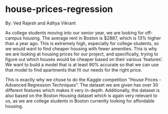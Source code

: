 # house-prices-regression
By: Ved Rajesh and Aditya Vikrant

As college students moving into our senior year, we are looking for off-campus housing. The average rent in Boston is $2887, which is 13% higher than a year ago. This is extremely high, especially for college students, so we would want to find cheaper housing with fewer amenities. This is why we are looking at housing prices for our project, and specifically, trying to figure out which houses would be cheaper based on their various ‘features’. We want to build a model that is at least 90% accurate so that we can use that model to find apartments that fit our needs for the right price.

This is exactly why we chose to do the Kaggle competition “House Prices - Advanced Regression Techniques”. The dataset we are given has over 30 different features which makes it very in-depth. Additionally, the dataset is also based on the Boston Housing dataset which is again very relevant to us, as we are college students in Boston currently looking for affordable housing.

